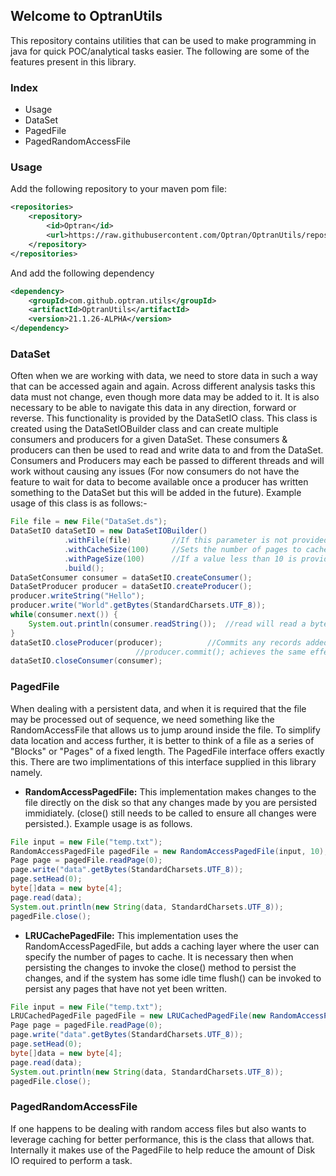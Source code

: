 ## Welcome to OptranUtils

This repository contains utilities that can be used to make programming in java for quick POC/analytical tasks easier. The following are some of the features present in this library.

### Index
- Usage
- DataSet
- PagedFile
- PagedRandomAccessFile

### Usage

Add the following repository to your maven pom file:
``` xml
<repositories>
	<repository>
		<id>Optran</id>
		<url>https://raw.githubusercontent.com/Optran/OptranUtils/repository</url>
	</repository>
</repositories>
```

And add the following dependency

``` xml
<dependency>
	<groupId>com.github.optran.utils</groupId>
	<artifactId>OptranUtils</artifactId>
	<version>21.1.26-ALPHA</version>
</dependency>
```
### DataSet
Often when we are working with data, we need to store data in such a way that can be accessed again and again. Across different analysis tasks this data must not change, even though more data may be added to it. It is also necessary to be able to navigate this data in any direction, forward or reverse. This functionality is provided by the DataSetIO class. This class is created using the DataSetIOBuilder class and can create multiple consumers and producers for a given DataSet. These consumers & producers can then be used to read and write data to and from the DataSet. Consumers and Producers may each be passed to different threads and will work without causing any issues (For now consumers do not have the feature to wait for data to become available once a producer has written something to the DataSet but this will be added in the future). Example usage of this class is as follows:-

``` Java
File file = new File("DataSet.ds");
DataSetIO dataSetIO = new DataSetIOBuilder()
			.withFile(file)			//If this parameter is not provided a temporary file will be created in the users temp directory.
			.withCacheSize(100)		//Sets the number of pages to cache in memory, if this is not provided caching will be disabled.
			.withPageSize(100)		//If a value less than 10 is provided here or this is not set, a default page size of 65536 is used.
			.build();
DataSetConsumer consumer = dataSetIO.createConsumer();
DataSetProducer producer = dataSetIO.createProducer();
producer.writeString("Hello");
producer.write("World".getBytes(StandardCharsets.UTF_8));
while(consumer.next()) {
	System.out.println(consumer.readString());	//read will read a byte[] and readString will convert to string before returning
}
dataSetIO.closeProducer(producer);			//Commits any records added to the DataSet by any producer, not just this one.
							//producer.commit(); achieves the same effect as of now.
dataSetIO.closeConsumer(consumer);
```

### PagedFile
When dealing with a persistent data, and when it is required that the file may be processed out of sequence, we need something like the RandomAccessFile that allows us to jump around inside the file. To simplify data location and access further, it is better to think of a file as a series of "Blocks" or "Pages" of a fixed length.
The PagedFile interface offers exactly this. There are two implimentations of this interface supplied in this library namely.
- **RandomAccessPagedFile:** This implementation makes changes to the file directly on the disk so that any changes made by you are persisted immidiately. (close() still needs to be called to ensure all changes were persisted.). Example usage is as follows.
``` Java
File input = new File("temp.txt");
RandomAccessPagedFile pagedFile = new RandomAccessPagedFile(input, 10);
Page page = pagedFile.readPage(0);
page.write("data".getBytes(StandardCharsets.UTF_8));
page.setHead(0);
byte[]data = new byte[4];
page.read(data);
System.out.println(new String(data, StandardCharsets.UTF_8));
pagedFile.close();
```

- **LRUCachePagedFile:** This implementation uses the RandomAccessPagedFile, but adds a caching layer where the user can specify the number of pages to cache. It is necessary then when persisting the changes to invoke the close() method to persist the changes, and if the system has some idle time flush() can be invoked to persist any pages that have not yet been written.
``` Java
File input = new File("temp.txt");
LRUCachedPagedFile pagedFile = new LRUCachedPagedFile(new RandomAccessPagedFile(input, 10), 10);
Page page = pagedFile.readPage(0);
page.write("data".getBytes(StandardCharsets.UTF_8));
page.setHead(0);
byte[]data = new byte[4];
page.read(data);
System.out.println(new String(data, StandardCharsets.UTF_8));
pagedFile.close();
```

### PagedRandomAccessFile
If one happens to be  dealing with random access files but also wants to leverage caching for better performance, this is the class that allows that. Internally it makes use of the PagedFile to help reduce the amount of Disk IO required to perform a task.
